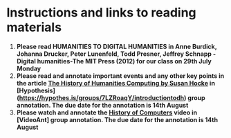 # Instructions and links to reading materials

1. **Please read HUMANITIES TO DIGITAL HUMANITIES in Anne Burdick, Johanna Drucker, Peter Lunenfeld, Todd Presner, Jeffrey Schnapp - Digital humanities-The MIT Press (2012) for our class on 29th July Monday**
2. **Please read and annotate important events and any other key points in the article [The History of Humanities Computing by Susan Hocke](https://companions.digitalhumanities.org/DH/?chapter=content/9781405103213_chapter_1.html) in [Hypothesis] (https://hypothes.is/groups/7LZRoaqY/introductiontodh) group annotation. The due date for the annotation is 14th August**
3. **Please watch and annotate the [History of Computers]([https://www.youtube.com/watch?v=VMuQppYtTCo&t=8s](https://ant.umn.edu/ciqthkklnj)) video in [VideoAnt] group annotation. The due date for the annotation is 14th August**
